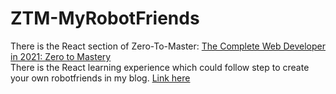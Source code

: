 # ZTM-MyRobotFriends
There is the React section of Zero-To-Master: [The Complete Web Developer in 2021: Zero to Mastery](https://www.udemy.com/share/101WcU3@PmIBt_t88jjMG8EVg6-1kwjQhXimELEcZBblgulc2T0kWkDK1MUG6i_saQTnb0sb1A==/ "title")  
There is the React learning experience which could follow step to create your own robotfriends in my blog. [Link here](https://www.notion.so/ZTM-React-f2c6af2211f2402493fe57fc0bbe2882 "title")
